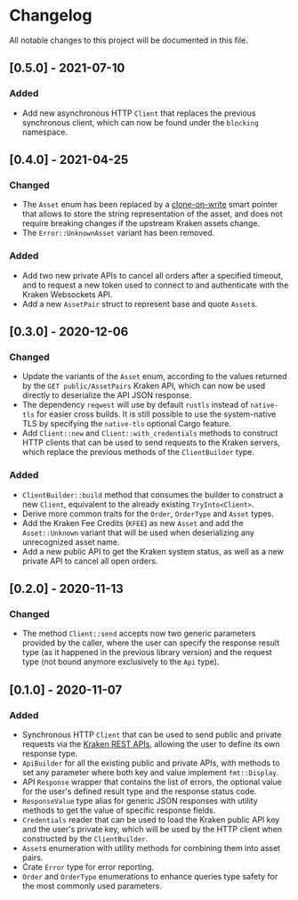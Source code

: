 # Changelog
All notable changes to this project will be documented in this file.


## [0.5.0] - 2021-07-10
### Added
- Add new asynchronous HTTP `Client` that replaces the previous synchronous
    client, which can now be found under the `blocking` namespace.


## [0.4.0] - 2021-04-25
### Changed
- The `Asset` enum has been replaced by a
    [clone-on-write](https://doc.rust-lang.org/std/borrow/enum.Cow.html) smart
    pointer that allows to store the string representation of the asset, and
    does not require breaking changes if the upstream Kraken assets change.
- The `Error::UnknownAsset` variant has been removed.

### Added
- Add two new private APIs to cancel all orders after a specified timeout, and
    to request a new token used to connect to and authenticate with the Kraken
    Websockets API.
- Add a new `AssetPair` struct to represent base and quote `Asset`s.


## [0.3.0] - 2020-12-06
### Changed
- Update the variants of the `Asset` enum, according to the values returned by
    the `GET public/AssetPairs` Kraken API, which can now be used directly to
    deserialize the API JSON response.
- The dependency `reqwest` will use by default `rustls` instead of `native-tls`
    for easier cross builds. It is still possible to use the system-native TLS
    by specifying the `native-tls` optional Cargo feature.
- Add `Client::new` and `Client::with_credentials` methods to construct HTTP
    clients that can be used to send requests to the Kraken servers, which
    replace the previous methods of the `ClientBuilder` type.

### Added
- `ClientBuilder::build` method that consumes the builder to construct a new
    `Client`, equivalent to the already existing `TryInto<Client>`.
- Derive more common traits for the `Order`, `OrderType` and `Asset` types.
- Add the Kraken Fee Credits (`KFEE`) as new `Asset` and add the `Asset::Unknown`
    variant that will be used when deserializing any unrecognized asset name.
- Add a new public API to get the Kraken system status, as well as a new private
    API to cancel all open orders.


## [0.2.0] - 2020-11-13
### Changed
- The method `Client::send` accepts now two generic parameters provided by the
    caller, where the user can specify the response result type (as it happened
    in the previous library version) and the request type (not bound anymore
    exclusively to the `Api` type).


## [0.1.0] - 2020-11-07
### Added
- Synchronous HTTP `Client` that can be used to send public and private requests
    via the [Kraken REST APIs](https://www.kraken.com/en-gb/features/api),
    allowing the user to define its own response type.
- `ApiBuilder` for all the existing public and private APIs, with methods to set
    any parameter where both key and value implement `fmt::Display`.
- API `Response` wrapper that contains the list of errors, the optional value for
    the user's defined result type and the response status code.
- `ResponseValue` type alias for generic JSON responses with utility methods to
    get the value of specific response fields.
- `Credentials` reader that can be used to load the Kraken public API key and the
    user's private key, which will be used by the HTTP client when constructed
    by the `ClientBuilder`.
- `Asset`s enumeration with utility methods for combining them into asset pairs.
- Crate `Error` type for error reporting.
- `Order` and `OrderType` enumerations to enhance queries type safety for the
    most commonly used parameters.
